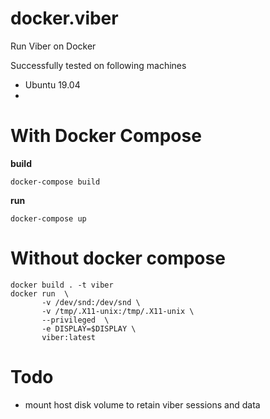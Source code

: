 # docker.viber
Run Viber on Docker

Successfully tested on following machines
- Ubuntu 19.04
- 

# With Docker Compose

__build__

```docker-compose build```

__run__

```docker-compose up```

# Without docker compose
```
docker build . -t viber
docker run  \
       -v /dev/snd:/dev/snd \
       -v /tmp/.X11-unix:/tmp/.X11-unix \
       --privileged  \
       -e DISPLAY=$DISPLAY \
       viber:latest
```

# Todo
- mount host disk volume to retain viber sessions and data  
